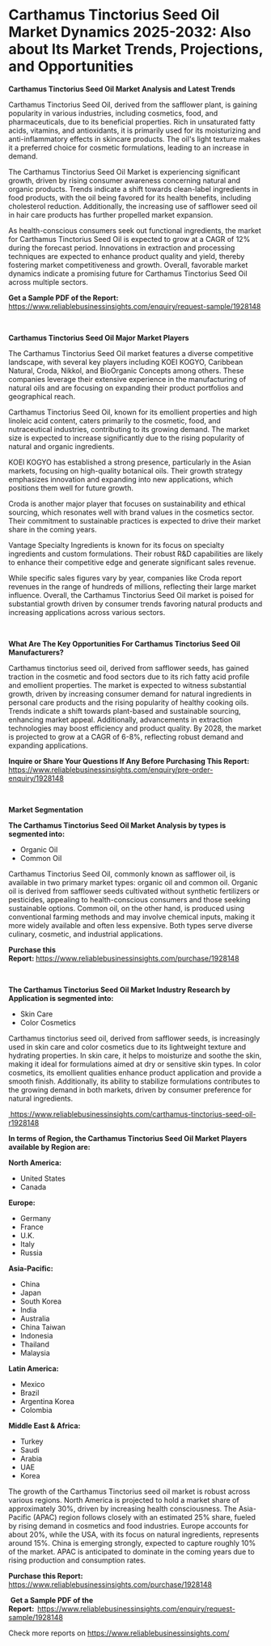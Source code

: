 <p><h1>Carthamus Tinctorius Seed Oil Market Dynamics 2025-2032: Also about Its Market Trends, Projections, and Opportunities</h1></p><p><strong>Carthamus Tinctorius Seed Oil Market Analysis and Latest Trends</strong></p>
<p><p>Carthamus Tinctorius Seed Oil, derived from the safflower plant, is gaining popularity in various industries, including cosmetics, food, and pharmaceuticals, due to its beneficial properties. Rich in unsaturated fatty acids, vitamins, and antioxidants, it is primarily used for its moisturizing and anti-inflammatory effects in skincare products. The oil's light texture makes it a preferred choice for cosmetic formulations, leading to an increase in demand.</p><p>The Carthamus Tinctorius Seed Oil Market is experiencing significant growth, driven by rising consumer awareness concerning natural and organic products. Trends indicate a shift towards clean-label ingredients in food products, with the oil being favored for its health benefits, including cholesterol reduction. Additionally, the increasing use of safflower seed oil in hair care products has further propelled market expansion.</p><p>As health-conscious consumers seek out functional ingredients, the market for Carthamus Tinctorius Seed Oil is expected to grow at a CAGR of 12% during the forecast period. Innovations in extraction and processing techniques are expected to enhance product quality and yield, thereby fostering market competitiveness and growth. Overall, favorable market dynamics indicate a promising future for Carthamus Tinctorius Seed Oil across multiple sectors.</p></p>
<p><strong>Get a Sample PDF of the Report:&nbsp;</strong> <a href="https://www.reliablebusinessinsights.com/enquiry/request-sample/1928148?utm_campaign=3288&utm_medium=2&utm_source=Github&utm_content=ia&utm_term=29032025&utm_id=carthamus-tinctorius-seed-oil">https://www.reliablebusinessinsights.com/enquiry/request-sample/1928148</a></p>
<p>&nbsp;</p>
<p><strong>Carthamus Tinctorius Seed Oil Major Market Players</strong></p>
<p><p>The Carthamus Tinctorius Seed Oil market features a diverse competitive landscape, with several key players including KOEI KOGYO, Caribbean Natural, Croda, Nikkol, and BioOrganic Concepts among others. These companies leverage their extensive experience in the manufacturing of natural oils and are focusing on expanding their product portfolios and geographical reach.</p><p>Carthamus Tinctorius Seed Oil, known for its emollient properties and high linoleic acid content, caters primarily to the cosmetic, food, and nutraceutical industries, contributing to its growing demand. The market size is expected to increase significantly due to the rising popularity of natural and organic ingredients.</p><p>KOEI KOGYO has established a strong presence, particularly in the Asian markets, focusing on high-quality botanical oils. Their growth strategy emphasizes innovation and expanding into new applications, which positions them well for future growth.</p><p>Croda is another major player that focuses on sustainability and ethical sourcing, which resonates well with brand values in the cosmetics sector. Their commitment to sustainable practices is expected to drive their market share in the coming years.</p><p>Vantage Specialty Ingredients is known for its focus on specialty ingredients and custom formulations. Their robust R&D capabilities are likely to enhance their competitive edge and generate significant sales revenue.</p><p>While specific sales figures vary by year, companies like Croda report revenues in the range of hundreds of millions, reflecting their large market influence. Overall, the Carthamus Tinctorius Seed Oil market is poised for substantial growth driven by consumer trends favoring natural products and increasing applications across various sectors.</p></p>
<p>&nbsp;</p>
<p><strong>What Are The Key Opportunities For Carthamus Tinctorius Seed Oil Manufacturers?</strong></p>
<p><p>Carthamus tinctorius seed oil, derived from safflower seeds, has gained traction in the cosmetic and food sectors due to its rich fatty acid profile and emollient properties. The market is expected to witness substantial growth, driven by increasing consumer demand for natural ingredients in personal care products and the rising popularity of healthy cooking oils. Trends indicate a shift towards plant-based and sustainable sourcing, enhancing market appeal. Additionally, advancements in extraction technologies may boost efficiency and product quality. By 2028, the market is projected to grow at a CAGR of 6-8%, reflecting robust demand and expanding applications.</p></p>
<p><strong>Inquire or Share Your Questions If Any Before Purchasing This Report:</strong> <a href="https://www.reliablebusinessinsights.com/enquiry/pre-order-enquiry/1928148?utm_campaign=3288&utm_medium=2&utm_source=Github&utm_content=ia&utm_term=29032025&utm_id=carthamus-tinctorius-seed-oil">https://www.reliablebusinessinsights.com/enquiry/pre-order-enquiry/1928148</a></p>
<p>&nbsp;</p>
<p><strong>Market Segmentation</strong></p>
<p><strong>The Carthamus Tinctorius Seed Oil Market Analysis by types is segmented into:</strong></p>
<p><ul><li>Organic Oil</li><li>Common Oil</li></ul></p>
<p><p>Carthamus Tinctorius Seed Oil, commonly known as safflower oil, is available in two primary market types: organic oil and common oil. Organic oil is derived from safflower seeds cultivated without synthetic fertilizers or pesticides, appealing to health-conscious consumers and those seeking sustainable options. Common oil, on the other hand, is produced using conventional farming methods and may involve chemical inputs, making it more widely available and often less expensive. Both types serve diverse culinary, cosmetic, and industrial applications.</p></p>
<p><strong>Purchase this Report:&nbsp;</strong><a href="https://www.reliablebusinessinsights.com/purchase/1928148?utm_campaign=3288&utm_medium=2&utm_source=Github&utm_content=ia&utm_term=29032025&utm_id=carthamus-tinctorius-seed-oil">https://www.reliablebusinessinsights.com/purchase/1928148</a></p>
<p>&nbsp;</p>
<p><strong>The Carthamus Tinctorius Seed Oil Market Industry Research by Application is segmented into:</strong></p>
<p><ul><li>Skin Care</li><li>Color Cosmetics</li></ul></p>
<p><p>Carthamus tinctorius seed oil, derived from safflower seeds, is increasingly used in skin care and color cosmetics due to its lightweight texture and hydrating properties. In skin care, it helps to moisturize and soothe the skin, making it ideal for formulations aimed at dry or sensitive skin types. In color cosmetics, its emollient qualities enhance product application and provide a smooth finish. Additionally, its ability to stabilize formulations contributes to the growing demand in both markets, driven by consumer preference for natural ingredients.</p></p>
<p><a href="https://www.reliablebusinessinsights.com/carthamus-tinctorius-seed-oil-r1928148?utm_campaign=3288&utm_medium=2&utm_source=Github&utm_content=ia&utm_term=29032025&utm_id=carthamus-tinctorius-seed-oil">&nbsp;https://www.reliablebusinessinsights.com/carthamus-tinctorius-seed-oil-r1928148</a></p>
<p><strong>In terms of Region, the Carthamus Tinctorius Seed Oil Market Players available by Region are:</strong></p>
<p>
    <p> <strong> North America: </strong>
        <ul>
            <li>United States</li>
            <li>Canada</li>
        </ul>
        </p> 
    <p> <strong> Europe: </strong>
        <ul>
            <li>Germany</li>
            <li>France</li>
            <li>U.K.</li>
            <li>Italy</li>
            <li>Russia</li>
        </ul>
        </p> 
    <p> <strong> Asia-Pacific: </strong>
        <ul>
            <li>China</li>
            <li>Japan</li>
            <li>South Korea</li>
            <li>India</li>
            <li>Australia</li>
            <li>China Taiwan</li>
            <li>Indonesia</li>
            <li>Thailand</li>
            <li>Malaysia</li>
        </ul>
        </p> 
    <p> <strong> Latin America: </strong>
        <ul>
            <li>Mexico</li>
            <li>Brazil</li>
            <li>Argentina Korea</li>
            <li>Colombia</li>
        </ul>
        </p> 
    <p> <strong> Middle East & Africa: </strong>
        <ul>
            <li>Turkey</li>
            <li>Saudi</li>
            <li>Arabia</li>
            <li>UAE</li>
            <li>Korea</li>
        </ul>
    </p>
    </p>
<p><p>The growth of the Carthamus Tinctorius seed oil market is robust across various regions. North America is projected to hold a market share of approximately 30%, driven by increasing health consciousness. The Asia-Pacific (APAC) region follows closely with an estimated 25% share, fueled by rising demand in cosmetics and food industries. Europe accounts for about 20%, while the USA, with its focus on natural ingredients, represents around 15%. China is emerging strongly, expected to capture roughly 10% of the market. APAC is anticipated to dominate in the coming years due to rising production and consumption rates.</p></p>
<p><strong>Purchase this Report: </strong><a href="https://www.reliablebusinessinsights.com/purchase/1928148?utm_campaign=3288&utm_medium=2&utm_source=Github&utm_content=ia&utm_term=29032025&utm_id=carthamus-tinctorius-seed-oil">https://www.reliablebusinessinsights.com/purchase/1928148</a></p>
<p>&nbsp;<strong>Get a Sample PDF of the Report:&nbsp;&nbsp;</strong><a href="https://www.reliablebusinessinsights.com/enquiry/request-sample/1928148?utm_campaign=3288&utm_medium=2&utm_source=Github&utm_content=ia&utm_term=29032025&utm_id=carthamus-tinctorius-seed-oil">https://www.reliablebusinessinsights.com/enquiry/request-sample/1928148</a></p>
<p><strong></strong></p>
<p>Check more reports on <a href="https://www.reliablebusinessinsights.com/?utm_campaign=3288&utm_medium=2&utm_source=Github&utm_content=ia&utm_term=29032025&utm_id=carthamus-tinctorius-seed-oil">https://www.reliablebusinessinsights.com/</a></p>